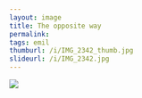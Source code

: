 ```yaml
---
layout: image
title: The opposite way
permalink: 
tags: emil
thumburl: /i/IMG_2342_thumb.jpg
slideurl: /i/IMG_2342.jpg 
---
```

![]({{site.url}}/i/IMG_2342.jpg)


